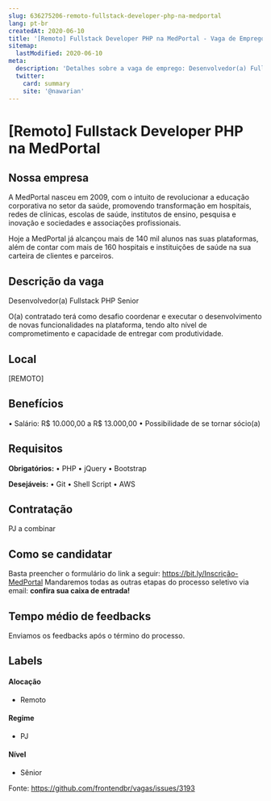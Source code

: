 ```yaml
---
slug: 636275206-remoto-fullstack-developer-php-na-medportal
lang: pt-br
createdAt: 2020-06-10
title: '[Remoto] Fullstack Developer PHP na MedPortal - Vaga de Emprego'
sitemap:
  lastModified: 2020-06-10
meta:
  description: 'Detalhes sobre a vaga de emprego: Desenvolvedor(a) Fullstack PHP Senior O(a) contratado terá como desafio coordenar e executar o desenvolvimento de novas funcionalidades na plataforma, tendo alto nível de comprometimento e capacidade de entregar com produtividade.'
  twitter:
    card: summary
    site: '@nawarian'
---
```


# [Remoto] Fullstack Developer PHP na MedPortal

## Nossa empresa

A MedPortal nasceu em 2009, com o intuito de revolucionar a educação corporativa no setor da saúde, promovendo transformação em hospitais, redes de clínicas, escolas de saúde, institutos de ensino, pesquisa e inovação e sociedades e associações profissionais.

Hoje a MedPortal já alcançou mais de 140 mil alunos nas suas plataformas, além de contar com mais de 160 hospitais e instituições de saúde na sua carteira de clientes e parceiros.

## Descrição da vaga

Desenvolvedor(a) Fullstack PHP Senior

O(a) contratado terá como desafio coordenar e executar o desenvolvimento de novas funcionalidades na plataforma, tendo alto nível de comprometimento e capacidade de entregar com produtividade.

## Local

[REMOTO]

## Benefícios

• Salário: R$ 10.000,00 a R$ 13.000,00
• Possibilidade de se tornar sócio(a)

## Requisitos

**Obrigatórios:**
• PHP
• jQuery
• Bootstrap

**Desejáveis:**
• Git
• Shell Script
• AWS

## Contratação

PJ a combinar

## Como se candidatar

Basta preencher o formulário do link a seguir: https://bit.ly/Inscrição-MedPortal
Mandaremos todas as outras etapas do processo seletivo via email: **confira sua caixa de entrada!**

## Tempo médio de feedbacks

Enviamos os feedbacks após o término do processo.

## Labels

#### Alocação
- Remoto

#### Regime
- PJ

#### Nível
- Sênior







Fonte: https://github.com/frontendbr/vagas/issues/3193